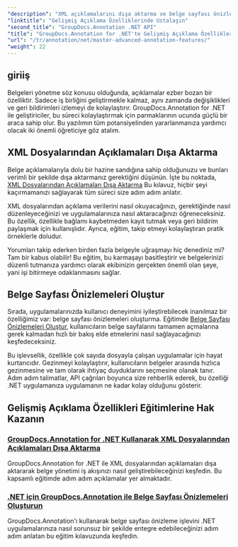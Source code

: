 ```yaml
---
"description": "XML açıklamalarını dışa aktarma ve belge sayfası önizlemeleri oluşturma konusundaki eğitimlerle GroupDocs.Annotation for .NET'in potansiyelini ortaya çıkarın."
"linktitle": "Gelişmiş Açıklama Özelliklerinde Ustalaşın"
"second_title": "GroupDocs.Annotation .NET API"
"title": "GroupDocs.Annotation for .NET'te Gelişmiş Açıklama Özelliklerini Öğrenin"
"url": "/tr/annotation/net/master-advanced-annotation-features/"
"weight": 22
---
```


## giriiş

Belgeleri yönetme söz konusu olduğunda, açıklamalar ezber bozan bir özelliktir. Sadece iş birliğini geliştirmekle kalmaz, aynı zamanda değişiklikleri ve geri bildirimleri izlemeyi de kolaylaştırır. GroupDocs.Annotation for .NET ile geliştiriciler, bu süreci kolaylaştırmak için parmaklarının ucunda güçlü bir araca sahip olur. Bu yazılımın tüm potansiyelinden yararlanmanıza yardımcı olacak iki önemli öğreticiye göz atalım.

## XML Dosyalarından Açıklamaları Dışa Aktarma

Belge açıklamalarıyla dolu bir hazine sandığına sahip olduğunuzu ve bunları verimli bir şekilde dışa aktarmanız gerektiğini düşünün. İşte bu noktada, [XML Dosyalarından Açıklamaları Dışa Aktarma](./export-annotations-from-xml-file/) Bu kılavuz, hiçbir şeyi kaçırmamanızı sağlayarak tüm süreci size adım adım anlatır. 

XML dosyalarından açıklama verilerini nasıl okuyacağınızı, gerektiğinde nasıl düzenleyeceğinizi ve uygulamalarınıza nasıl aktaracağınızı öğreneceksiniz. Bu özellik, özellikle bağlamı kaybetmeden kayıt tutmak veya geri bildirim paylaşmak için kullanışlıdır. Ayrıca, eğitim, takip etmeyi kolaylaştıran pratik örneklerle doludur. 

Yorumları takip ederken birden fazla belgeyle uğraşmayı hiç denediniz mi? Tam bir kabus olabilir! Bu eğitim, bu karmaşayı basitleştirir ve belgelerinizi düzenli tutmanıza yardımcı olarak ekibinizin gerçekten önemli olan şeye, yani işi bitirmeye odaklanmasını sağlar.

## Belge Sayfası Önizlemeleri Oluştur

Sırada, uygulamalarınızda kullanıcı deneyimini iyileştirebilecek inanılmaz bir özelliğimiz var: belge sayfası önizlemeleri oluşturma. Eğitimde [Belge Sayfası Önizlemeleri Oluştur](./generate-document-page-previews/), kullanıcıların belge sayfalarını tamamen açmalarına gerek kalmadan hızlı bir bakış elde etmelerini nasıl sağlayacağınızı keşfedeceksiniz.

Bu işlevsellik, özellikle çok sayıda dosyayla çalışan uygulamalar için hayat kurtarıcıdır. Gezinmeyi kolaylaştırır, kullanıcıların belgeler arasında hızlıca gezinmesine ve tam olarak ihtiyaç duyduklarını seçmesine olanak tanır. Adım adım talimatlar, API çağrıları boyunca size rehberlik ederek, bu özelliği .NET uygulamanıza uygulamanın ne kadar kolay olduğunu gösterir. 

## Gelişmiş Açıklama Özellikleri Eğitimlerine Hak Kazanın
### [GroupDocs.Annotation for .NET Kullanarak XML Dosyalarından Açıklamaları Dışa Aktarma](./export-annotations-from-xml-file/)
GroupDocs.Annotation for .NET ile XML dosyalarından açıklamaları dışa aktararak belge yönetimi iş akışınızı nasıl geliştirebileceğinizi keşfedin. Bu kapsamlı eğitimde adım adım açıklamalar yer almaktadır.
### [.NET için GroupDocs.Annotation ile Belge Sayfası Önizlemeleri Oluşturun](./generate-document-page-previews/)
GroupDocs.Annotation'ı kullanarak belge sayfası önizleme işlevini .NET uygulamalarınıza nasıl sorunsuz bir şekilde entegre edebileceğinizi adım adım anlatan bu eğitim kılavuzunda keşfedin.